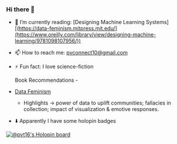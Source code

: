 ### Hi there 👋


- 🌱 I’m currently reading: [Designing Machine Learning Systems][(https://data-feminism.mitpress.mit.edu/](https://www.oreilly.com/library/view/designing-machine-learning/9781098107956/))
- 📫 How to reach me: pvconnect10@gmail.com
- ⚡ Fun fact: I love science-fiction

  Book Recommendations - 
- [Data Feminism](https://data-feminism.mitpress.mit.edu/)
  - Highlights -> power of data to uplift communities; fallacies in collection; impact of visualization & emotive responses.


- ⬇️ Apparently I have some holopin badges

[![@pvt16's Holopin board](https://holopin.io/api/user/board?user=pvt16)](https://holopin.io/@pvt16)

<!--
**pvt-16/pvt-16** is a ✨ _special_ ✨ repository because its `README.md` (this file) appears on your GitHub profile.

Holopin badge board - https://www.holopin.io/@pvt16

Here are some ideas to get you started:

- 🔭 I’m currently working on ...
- 🌱 I’m currently learning ...
- 👯 I’m looking to collaborate on ...
- 🤔 I’m looking for help with ...
- 💬 Ask me about ...
- 📫 How to reach me: ...
- 😄 Pronouns: ...
- ⚡ Fun fact: ...
-->

